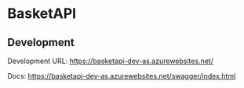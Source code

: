 # BasketAPI

## Development

Development URL: https://basketapi-dev-as.azurewebsites.net/

Docs: https://basketapi-dev-as.azurewebsites.net/swagger/index.html
